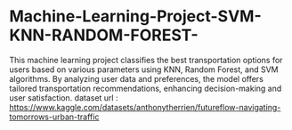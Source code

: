 # Machine-Learning-Project-SVM-KNN-RANDOM-FOREST-
This machine learning project classifies the best transportation options for users based on various parameters using KNN, Random Forest, and SVM algorithms. By analyzing user data and preferences, the model offers tailored transportation recommendations, enhancing decision-making and user satisfaction.
dataset url : https://www.kaggle.com/datasets/anthonytherrien/futureflow-navigating-tomorrows-urban-traffic
